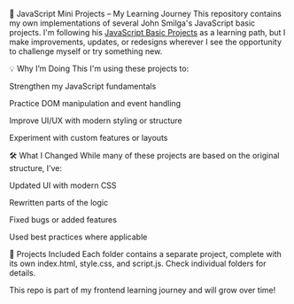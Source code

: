 🧠 JavaScript Mini Projects – My Learning Journey
This repository contains my own implementations of several John Smilga's JavaScript basic projects. I'm following his [JavaScript Basic Projects](https://github.com/john-smilga/javascript-basic-projects) as a learning path, but I make improvements, updates, or redesigns wherever I see the opportunity to challenge myself or try something new.

💡 Why I’m Doing This
I'm using these projects to:

Strengthen my JavaScript fundamentals

Practice DOM manipulation and event handling

Improve UI/UX with modern styling or structure

Experiment with custom features or layouts

🛠️ What I Changed
While many of these projects are based on the original structure, I’ve:

Updated UI with modern CSS

Rewritten parts of the logic

Fixed bugs or added features

Used best practices where applicable

📁 Projects Included
Each folder contains a separate project, complete with its own index.html, style.css, and script.js. Check individual folders for details.

This repo is part of my frontend learning journey and will grow over time!
